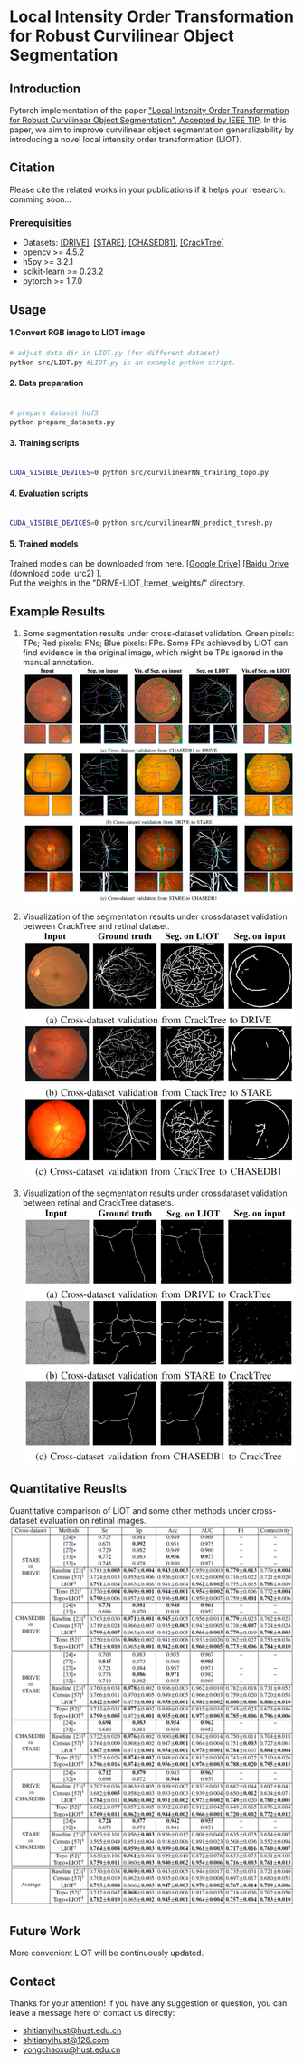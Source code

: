# Local Intensity Order Transformation for Robust Curvilinear Object Segmentation

## Introduction
Pytorch implementation of the paper ["Local Intensity Order Transformation for Robust Curvilinear Object Segmentation", Accepted by IEEE TIP](). In this paper, we aim to improve curvilinear object segmentation generalizability by introducing a novel local intensity order transformation (LIOT).

## Citation
Please cite the related works in your publications if it helps your research:
comming soon...

[comment]: <> (```)

[comment]: <> (@inproceedings{wang2019deepflux,)

[comment]: <> (  title={DeepFlux for Skeletons in the Wild},)

[comment]: <> (  author={Wang, Yukang and Xu, Yongchao and Tsogkas, Stavros and Bai, Xiang and Dickinson, Sven and Siddiqi, Kaleem},)

[comment]: <> (  booktitle={Proceedings of the IEEE Conference on Computer Vision and Pattern Recognition},)

[comment]: <> (  pages={5287--5296},)

[comment]: <> (  year={2019})

[comment]: <> (})

[comment]: <> (```)

### Prerequisities
* Datasets: [[DRIVE]](https://drive.grand-challenge.org/), [[STARE]](https://cecas.clemson.edu/~ahoover/stare/), [[CHASEDB1]](https://blogs.kingston.ac.uk/retinal/chasedb1/), [[CrackTree]](https://drive.google.com/drive/folders/1y9SxmmFVh0xdQR-wdchUmnScuWMJ5_O-)
* opencv >= 4.5.2
* h5py >= 3.2.1
* scikit-learn >= 0.23.2
* pytorch >= 1.7.0

## Usage

#### 1.Convert RGB image to LIOT image

```bash
# adjust data dir in LIOT.py (for different dataset)
python src/LIOT.py #LIOT.py is an example python script.

```
#### 2. Data preparation

```bash

# prepare dataset hdf5
python prepare_datasets.py

```  
#### 3. Training scripts

```bash

CUDA_VISIBLE_DEVICES=0 python src/curvilinearNN_training_topo.py

```

#### 4. Evaluation scripts

```bash

CUDA_VISIBLE_DEVICES=0 python src/curvilinearNN_predict_thresh.py

```
#### 5. Trained models
Trained models can be downloaded from here. [[Google Drive](https://drive.google.com/file/d/1wtATuEFbZPZ06k_C_T5gV59u-_eaH3cJ/view?usp=sharing)] [[Baidu Drive](https://pan.baidu.com/s/1_r3CFhW-qjJZD2nE5iIBzw) (download code: urc2) ].   
Put the weights in the "DRIVE-LIOT_Iternet_weights/" directory.  

## Example Results
1. Some segmentation results under cross-dataset validation. Green pixels: TPs; Red pixels: FNs; Blue pixels: FPs. Some FPs achieved by LIOT can find evidence in the original image, which might be TPs ignored in the manual annotation.
![](figs/cross_retinal.png)
   
2. Visualization of the segmentation results under crossdataset validation between CrackTree and retinal dataset.
![](figs/cross_crack_retinal.png)
   
3. Visualization of the segmentation results under crossdataset validation between retinal and CrackTree datasets.
![](figs/cross_retinal_crack.png)
## Quantitative Reuslts
Quantitative comparison of LIOT and some other methods under cross-dataset evaluation on retinal images.
![](figs/table.png)

## Future Work

More convenient LIOT will be continuously updated.

## Contact

Thanks for your attention!
If you have any suggestion or question, you can leave a message here or contact us directly:
- shitianyihust@hust.edu.cn
- shitianyihust@126.com
- yongchaoxu@hust.edu.cn